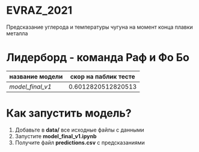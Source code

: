# EVRAZ_2021
Предсказание углерода и температуры чугуна на момент конца плавки металла

# Лидерборд - команда Раф и Фо Бо

|название модели|скор на паблик тесте                  |
|---------------|-----------------------------|
|*model_final_v1* |0.6012820512820513           |

# Как запустить модель?
1. Добавьте в **data/** все исходные файлы с данными 
2. Запустите **model_final_v1.ipynb**
3. Получите файл **predictions.csv** с предсказаниями
